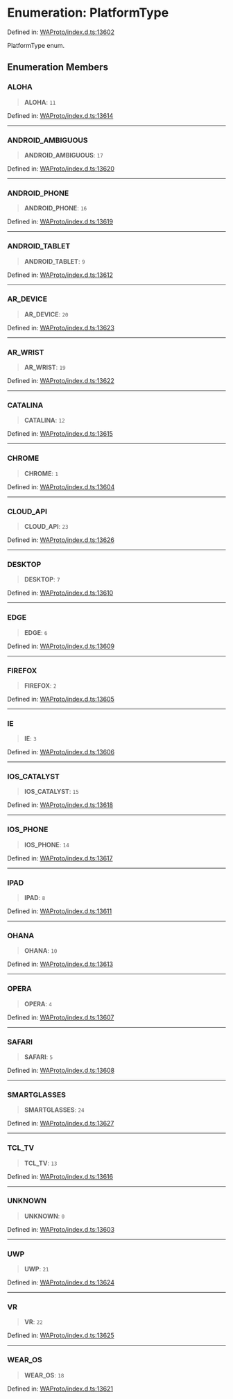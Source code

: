 # Enumeration: PlatformType

Defined in: [WAProto/index.d.ts:13602](https://github.com/Fokusdotid/bail/blob/043003e0dc220c8f52aef36f90c7026f3a192427/WAProto/index.d.ts#L13602)

PlatformType enum.

## Enumeration Members

### ALOHA

> **ALOHA**: `11`

Defined in: [WAProto/index.d.ts:13614](https://github.com/Fokusdotid/bail/blob/043003e0dc220c8f52aef36f90c7026f3a192427/WAProto/index.d.ts#L13614)

***

### ANDROID\_AMBIGUOUS

> **ANDROID\_AMBIGUOUS**: `17`

Defined in: [WAProto/index.d.ts:13620](https://github.com/Fokusdotid/bail/blob/043003e0dc220c8f52aef36f90c7026f3a192427/WAProto/index.d.ts#L13620)

***

### ANDROID\_PHONE

> **ANDROID\_PHONE**: `16`

Defined in: [WAProto/index.d.ts:13619](https://github.com/Fokusdotid/bail/blob/043003e0dc220c8f52aef36f90c7026f3a192427/WAProto/index.d.ts#L13619)

***

### ANDROID\_TABLET

> **ANDROID\_TABLET**: `9`

Defined in: [WAProto/index.d.ts:13612](https://github.com/Fokusdotid/bail/blob/043003e0dc220c8f52aef36f90c7026f3a192427/WAProto/index.d.ts#L13612)

***

### AR\_DEVICE

> **AR\_DEVICE**: `20`

Defined in: [WAProto/index.d.ts:13623](https://github.com/Fokusdotid/bail/blob/043003e0dc220c8f52aef36f90c7026f3a192427/WAProto/index.d.ts#L13623)

***

### AR\_WRIST

> **AR\_WRIST**: `19`

Defined in: [WAProto/index.d.ts:13622](https://github.com/Fokusdotid/bail/blob/043003e0dc220c8f52aef36f90c7026f3a192427/WAProto/index.d.ts#L13622)

***

### CATALINA

> **CATALINA**: `12`

Defined in: [WAProto/index.d.ts:13615](https://github.com/Fokusdotid/bail/blob/043003e0dc220c8f52aef36f90c7026f3a192427/WAProto/index.d.ts#L13615)

***

### CHROME

> **CHROME**: `1`

Defined in: [WAProto/index.d.ts:13604](https://github.com/Fokusdotid/bail/blob/043003e0dc220c8f52aef36f90c7026f3a192427/WAProto/index.d.ts#L13604)

***

### CLOUD\_API

> **CLOUD\_API**: `23`

Defined in: [WAProto/index.d.ts:13626](https://github.com/Fokusdotid/bail/blob/043003e0dc220c8f52aef36f90c7026f3a192427/WAProto/index.d.ts#L13626)

***

### DESKTOP

> **DESKTOP**: `7`

Defined in: [WAProto/index.d.ts:13610](https://github.com/Fokusdotid/bail/blob/043003e0dc220c8f52aef36f90c7026f3a192427/WAProto/index.d.ts#L13610)

***

### EDGE

> **EDGE**: `6`

Defined in: [WAProto/index.d.ts:13609](https://github.com/Fokusdotid/bail/blob/043003e0dc220c8f52aef36f90c7026f3a192427/WAProto/index.d.ts#L13609)

***

### FIREFOX

> **FIREFOX**: `2`

Defined in: [WAProto/index.d.ts:13605](https://github.com/Fokusdotid/bail/blob/043003e0dc220c8f52aef36f90c7026f3a192427/WAProto/index.d.ts#L13605)

***

### IE

> **IE**: `3`

Defined in: [WAProto/index.d.ts:13606](https://github.com/Fokusdotid/bail/blob/043003e0dc220c8f52aef36f90c7026f3a192427/WAProto/index.d.ts#L13606)

***

### IOS\_CATALYST

> **IOS\_CATALYST**: `15`

Defined in: [WAProto/index.d.ts:13618](https://github.com/Fokusdotid/bail/blob/043003e0dc220c8f52aef36f90c7026f3a192427/WAProto/index.d.ts#L13618)

***

### IOS\_PHONE

> **IOS\_PHONE**: `14`

Defined in: [WAProto/index.d.ts:13617](https://github.com/Fokusdotid/bail/blob/043003e0dc220c8f52aef36f90c7026f3a192427/WAProto/index.d.ts#L13617)

***

### IPAD

> **IPAD**: `8`

Defined in: [WAProto/index.d.ts:13611](https://github.com/Fokusdotid/bail/blob/043003e0dc220c8f52aef36f90c7026f3a192427/WAProto/index.d.ts#L13611)

***

### OHANA

> **OHANA**: `10`

Defined in: [WAProto/index.d.ts:13613](https://github.com/Fokusdotid/bail/blob/043003e0dc220c8f52aef36f90c7026f3a192427/WAProto/index.d.ts#L13613)

***

### OPERA

> **OPERA**: `4`

Defined in: [WAProto/index.d.ts:13607](https://github.com/Fokusdotid/bail/blob/043003e0dc220c8f52aef36f90c7026f3a192427/WAProto/index.d.ts#L13607)

***

### SAFARI

> **SAFARI**: `5`

Defined in: [WAProto/index.d.ts:13608](https://github.com/Fokusdotid/bail/blob/043003e0dc220c8f52aef36f90c7026f3a192427/WAProto/index.d.ts#L13608)

***

### SMARTGLASSES

> **SMARTGLASSES**: `24`

Defined in: [WAProto/index.d.ts:13627](https://github.com/Fokusdotid/bail/blob/043003e0dc220c8f52aef36f90c7026f3a192427/WAProto/index.d.ts#L13627)

***

### TCL\_TV

> **TCL\_TV**: `13`

Defined in: [WAProto/index.d.ts:13616](https://github.com/Fokusdotid/bail/blob/043003e0dc220c8f52aef36f90c7026f3a192427/WAProto/index.d.ts#L13616)

***

### UNKNOWN

> **UNKNOWN**: `0`

Defined in: [WAProto/index.d.ts:13603](https://github.com/Fokusdotid/bail/blob/043003e0dc220c8f52aef36f90c7026f3a192427/WAProto/index.d.ts#L13603)

***

### UWP

> **UWP**: `21`

Defined in: [WAProto/index.d.ts:13624](https://github.com/Fokusdotid/bail/blob/043003e0dc220c8f52aef36f90c7026f3a192427/WAProto/index.d.ts#L13624)

***

### VR

> **VR**: `22`

Defined in: [WAProto/index.d.ts:13625](https://github.com/Fokusdotid/bail/blob/043003e0dc220c8f52aef36f90c7026f3a192427/WAProto/index.d.ts#L13625)

***

### WEAR\_OS

> **WEAR\_OS**: `18`

Defined in: [WAProto/index.d.ts:13621](https://github.com/Fokusdotid/bail/blob/043003e0dc220c8f52aef36f90c7026f3a192427/WAProto/index.d.ts#L13621)
